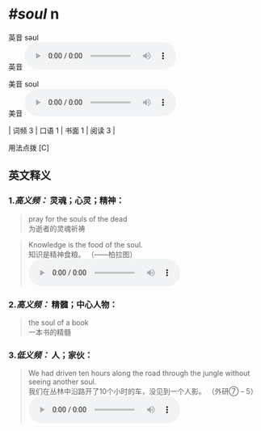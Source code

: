 # ***\#soul*** n
英音 səʊl  
英音
<audio src="./media/soul-B.aac" controls="controls"></audio>

美音 soʊl  
美音
<audio src="./media/soul.aac" controls="controls"></audio>



| 词频 3 | 口语 1 | 书面 1 | 阅读 3 |  

用法点拨  [C]

英文释义
---
### 1.*高义频：* **灵魂；心灵；精神：**  

 > pray for the souls of the dead  
 > 为逝者的灵魂祈祷    

 > Knowledge is the food of the soul.  
 > 知识是精神食粮。  （——柏拉图）  
<audio src="./media/soul-1.aac" controls="controls"></audio>

### 2.*高义频：* **精髓；中心人物：**  

 > the soul of a book  
 > 一本书的精髓    

### 3.*低义频：* **人；家伙：**  

 > We had driven ten hours along the road through the jungle without seeing another soul.  
 > 我们在丛林中沿路开了10个小时的车，没见到一个人影。  （外研⑦ – 5）  
<audio src="./media/soul-2.aac" controls="controls"></audio>


